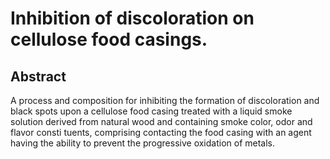 # Inhibition of discoloration on cellulose food casings.

## Abstract
A process and composition for inhibiting the formation of discoloration and black spots upon a cellulose food casing treated with a liquid smoke solution derived from natural wood and containing smoke color, odor and flavor consti tuents, comprising contacting the food casing with an agent having the ability to prevent the progressive oxidation of metals.
